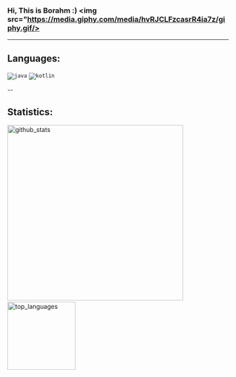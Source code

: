 ### Hi, This is Borahm :) <img src="https://media.giphy.com/media/hvRJCLFzcasrR4ia7z/giphy.gif/></h2>
---
## Languages: 
<code><img alt="java" src="https://img.shields.io/badge/-Java-f1ff73?style=flat-square&logo=java&logoColor=black" /></code>
<code><img alt="kotlin" src="https://img.shields.io/badge/-Kotlin-73dcff?style=flat-square&logo=kotlin" /></code>

--
## Statistics:
<p align="left">
<img alt="github_stats" src="https://github-readme-stats.vercel.app/api?username=bky373&show_icons=true&theme=dracula" width="400"/>&nbsp;
  <img alt="top_languages" src="https://github-readme-stats.vercel.app/api/top-langs/?username=bky373&layout=compact&theme=dracula" height="155">
</p>

<!--
Here are some ideas to get you started:

- 🔭 I’m currently working on ...
- 🌱 I’m currently learning ...
- 👯 I’m looking to collaborate on ...
- 🤔 I’m looking for help with ...
- 💬 Ask me about ...
- 📫 How to reach me: ...
- 😄 Pronouns: ...
- ⚡ Fun fact: ...
-->
